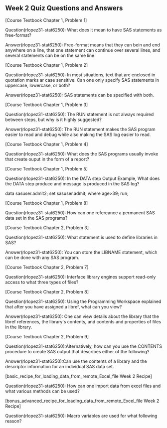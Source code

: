 
## Week 2 Quiz Questions and Answers

[Course Textbook Chapter 1, Problem 1]

Question(rlopez31-stat6250): What does it mean to have SAS statements as free-format?

Answer(rlopez31-stat6250): Free-format means that they can bein and end anywhere on a line, that one statement can continue over several lines, and several statements can be on the same line.

[Course Textbook Chapter 1, Problem 2]

Question(rlopez31-stat6250): In most situations, text that are enclosed in quotation marks ar case sensitive. Can one only specify SAS statements in uppercase, lowercase, or both?

Answer(rlopez31-stat6250): SAS statements can be specified with both.

[Course Textbook Chapter 1, Problem 3]

Question(rlopez31-stat6250): The RUN statement is not always required between steps, but why is it highly suggested?

Answer(rlopez31-stat6250): The RUN statement makes the SAS program easier to read and debug while also making the SAS log easier to read.

[Course Textbook Chapter 1, Problem 4]

Question(rlopez31-stat6250): What does the SAS programs usually invoke that create ouput in the form of a report?

[Course Textbook Chapter 1, Problem 5]

Question(rlopez31-stat6250): In the DATA step Output Example, What does the DATA step produce and message is produced in the SAS log?

data sasuser.admit2;
set sasuser.admit;
where age>39;
run;

[Course Textbook Chapter 1, Problem 8]

Question(rlopez31-stat6250): How can one refereance a permanent SAS data set in the SAS programs?

[Course Textbook Chapter 2, Problem 3]

Question(rlopez31-stat6250): What statement is used to define libraries in SAS?

Answer(rlopez31-stat6250): You can store the LIBNAME statement, which can be done with any SAS program.

[Course Textbook Chapter 2, Problem 7]

Question(rlopez31-stat6250): Interface library engines support read-only access to what three types of files?

[Course Textbook Chapter 2, Problem 8]

Question(rlopez31-stat6250): Using the Programming Workspace explained that after you have assigned a libref, what can you view?

Answer(rlopez31-stat6250): One can view details about the library that the libref references, the library's contents, and contents and properties of files in the library.

[Course Textbook Chapter 2, Problem 9]

Question(rlopez31-stat6250):Alternatively, how can you use the CONTENTS procedure to create SAS output that describes either of the following?

Answer(rlopez31-stat6250):Can use the contents of a library and the descriptor information for an individual SAS data set.

[basic_recipe_for_loading_data_from_remote_Excel_file Week 2 Recipe]

Question(rlopez31-stat6250): How can one import data from excel files and what various methods can be used?

[bonus_advanced_recipe_for_loading_data_from_remote_Excel_file Week 2 Recipe]

Question(rlopez31-stat6250): Macro variables are used for what following reason?

